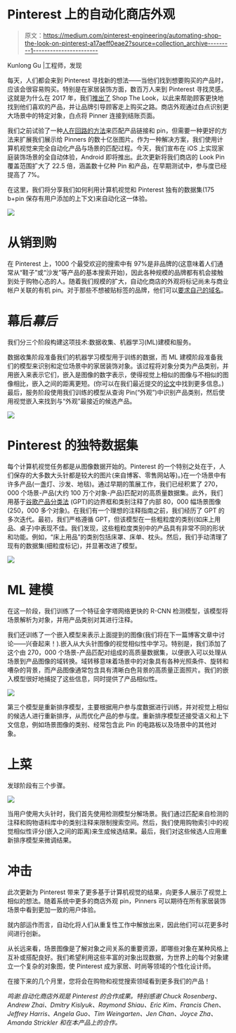 # Pinterest 上的自动化商店外观

> 原文：<https://medium.com/pinterest-engineering/automating-shop-the-look-on-pinterest-a17aeff0eae2?source=collection_archive---------1----------------------->

Kunlong Gu |工程师，发现

每天，人们都会来到 Pinterest 寻找新的想法——当他们找到想要购买的产品时，应该会很容易购买。特别是在家居装饰方面，数百万人来到 Pinterest 寻找灵感。这就是为什么在 2017 年，我们[推出了](https://newsroom.pinterest.com/en/post/introducing-the-next-wave-of-visual-search-and-shopping) Shop The Look，以此来帮助顾客更快地找到他们喜欢的产品，并让品牌引导顾客走上购买之路。商店外观通过白点识别更大场景中的特定对象，白点将 Pinner 连接到结账页面。

我们之前试验了一种[人在回路的方法](/@Pinterest_Engineering/engineering-shop-the-look-on-pinterest-45bdfa7a8d03)来匹配产品链接和 pin，但需要一种更好的方法来扩展我们展示给 Pinners 的数十亿张图片。作为一种解决方案，我们使用计算机视觉来完全自动化产品与场景的匹配过程。今天，我们宣布在 iOS 上实现家庭装饰场景的全自动体验，Android 即将推出。此次更新将我们商店的 Look Pin 覆盖范围扩大了 22.5 倍，涵盖数十亿种 Pin 和产品，在早期测试中，参与度已经提高了 7%。

在这里，我们将分享我们如何利用计算机视觉和 Pinterest 独有的数据集(175 b+pin 保存有用户添加的上下文)来自动化这一体验。

![](img/7bcadbda2e7d7142e004c6985fb8b667.png)

# **从销到购**

在 Pinterest 上，1000 个最受欢迎的搜索中有 97%是非品牌的(这意味着人们通常从“鞋子”或“沙发”等产品的基本搜索开始)，因此各种规模的品牌都有机会接触到处于购物心态的人。随着我们规模的扩大，自动化商店的外观将标记尚未与商业帐户关联的有机 pin。对于那些不想被贴标签的品牌，他们可以[要求自己的域名](https://help.pinterest.com/en/business/article/claim-your-website)。

# **幕后*幕后***

我们分三个阶段构建这项技术:数据收集、机器学习(ML)建模和服务。

数据收集阶段准备我们的机器学习模型用于训练的数据，而 ML 建模阶段准备我们的模型来识别和定位场景中的家居装饰对象。该过程将对象分类为产品类别，并用嵌入来表示它们，嵌入是图像的数字表示，使得视觉上相似的图像与不相似的图像相比，嵌入之间的距离更短。(你可以在我们最近提交的[论文](https://arxiv.org/pdf/1811.12649.pdf)中找到更多信息。)最后，服务阶段使用我们训练的模型从查询 Pin(“外观”)中识别产品类别，然后使用视觉嵌入来找到与“外观”最接近的候选产品。

![](img/c87b4aa0498cb9fc7648171a9ac3d945.png)

# **Pinterest 的独特数据集**

每个计算机视觉任务都是从图像数据开始的。Pinterest 的一个特别之处在于，人们保存的大多数大头针都是较大的图片(来自博客、零售网站等)。)在一个场景中有许多产品(一盏灯、沙发、地毯)。通过早期的策展工作，我们已经积累了 270，000 个场景-产品(大约 100 万个对象-产品)匹配对的高质量数据集。此外，我们用基于[谷歌产品分类法](https://www.google.com/basepages/producttype/taxonomy-with-ids.en-US.txt) (GPT)的边界框和类别注释了内部 80，000 幅场景图像(250，000 多个对象)。在我们有一个理想的注释指南之前，我们经历了 GPT 的多次迭代。最初，我们严格遵循 GPT，但该模型在一些粗粒度的类别(如床上用品、桌子)中表现不佳。我们发现，这些粗粒度类别中的产品具有非常不同的形状和功能。例如，“床上用品”的类别包括床罩、床单、枕头。然后，我们手动清理了现有的数据集(细粒度标记)，并显著改进了模型。

![](img/09f2eecb01a52cd1debd5ef89a0b8b31.png)

# **ML 建模**

在这一阶段，我们训练了一个特征金字塔网络更快的 R-CNN 检测模型，该模型将场景解析为对象，并用产品类别对其进行注释。

我们还训练了一个嵌入模型来表示上面提到的图像(我们将在下一篇博客文章中讨论——兴奋起来！).嵌入从大头针图像的视觉相似性中学习。特别是，我们添加了这个由 270，000 个场景-产品匹配对组成的高质量数据集，以便嵌入可以处理从场景到产品图像的域转换。域转移意味着场景中的对象具有各种光照条件、旋转和嘈杂的背景，而产品图像通常包含具有清晰白色背景的高质量正面照片。我们的嵌入模型很好地捕捉了这些信息，同时提供了产品相似性。

![](img/c8f273cf26cc8fb593b6a1ed32158294.png)

第三个模型是重新排序模型，主要根据用户参与度数据进行训练，并对视觉上相似的候选人进行重新排序，从而优化产品的参与度。重新排序模型还接受语义和上下文信息，例如场景图像的类别、经常包含此 Pin 的电路板以及场景中的其他对象。

# **上菜**

发球阶段有三个步骤。

![](img/4ed867e77504a740ed855f01254c3e70.png)

当用户使用大头针时，我们首先使用检测模型分解场景。我们通过匹配来自检测的注释和购物语料库中的类别注释来限制搜索空间。然后，我们使用购物索引中的视觉相似性评分(嵌入之间的距离)来生成候选结果。最后，我们对这些候选人应用重新排序模型来微调结果。

# **冲击**

此次更新为 Pinterest 带来了更多基于计算机视觉的结果，向更多人展示了视觉上相似的想法。随着系统中更多的商店外观 pin，Pinners 可以期待在所有家居装饰场景中看到更加一致的用户体验。

就内部运作而言，自动化将人们从重复性工作中解放出来，因此他们可以花更多时间进行创新。

从长远来看，场景图像是了解对象之间关系的重要资源，即哪些对象在某种风格上互补或搭配良好。我们希望利用这些丰富的对象出现数据，为世界上的每个对象建立一个复杂的对象图，使 Pinterest 成为家居、时尚等领域的个性化设计师。

在接下来的几个月里，您将会在购物和视觉搜索领域看到更多我们的产品！

*鸣谢:自动化商店外观是 Pinterest 的合作成果。特别感谢 Chuck Rosenberg、Andrew Zhai、Dmitry Kislyuk、Raymond Shiau、Eric Kim、Francis Chen、Jeffrey Harris、Angela Guo、Tim Weingarten、Jen Chan、Joyce Zha、Amanda Strickler 和在本产品上的合作。*